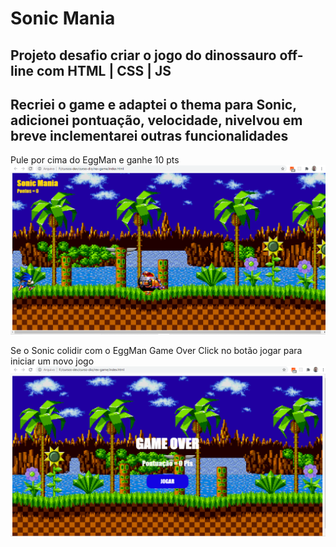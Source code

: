 # Sonic Mania
## Projeto desafio criar o jogo do dinossauro off-line com HTML | CSS | JS

## Recriei o game e adaptei o thema para Sonic, adicionei pontuação, velocidade, nivelvou em breve inclementarei outras funcionalidades 

Pule por cima do EggMan e ganhe 10 pts
![Game interface](https://github.com/ricardoaraujosantos/rex-game/blob/main/images/captura.png)

Se o Sonic colidir com o EggMan Game Over 
Click no botão jogar para iniciar um novo jogo
![Game over interface](https://github.com/ricardoaraujosantos/rex-game/blob/main/images/game-over.png)
